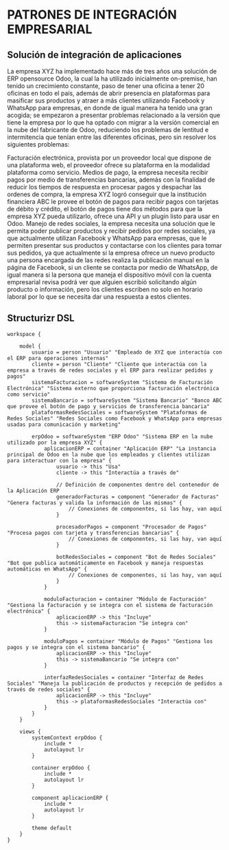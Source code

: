 # PATRONES DE INTEGRACIÓN EMPRESARIAL


## Solución de integración de aplicaciones

La empresa XYZ ha implementado hace más de tres años una solución de ERP opensource Odoo, la cual la ha utilizado inicialmente on-premise, han tenido un crecimiento constante, paso de tener una oficina a tener 20 oficinas en todo el país, además de abrir presencia en plataformas para masificar sus productos y atraer a más clientes utilizando Facebook y WhatsApp para empresas, en donde de igual manera ha tenido una gran acogida; se empezaron a presentar problemas relacionado a la versión que tiene la empresa por lo que ha optado con migrar a la versión comercial en la nube del fabricante de Odoo, reduciendo los problemas de lentitud e intermitencia que tenían entre las diferentes oficinas, pero sin resolver los siguientes problemas:

Facturación electrónica, provista por un proveedor local que dispone de una plataforma web, el proveedor ofrece su plataforma en la modalidad plataforma como servicio.
Medios de pago, la empresa necesita recibir pagos por medio de transferencias bancarias, además con la finalidad de reducir los tiempos de respuesta en procesar pagos y despachar las ordenes de compra, la empresa XYZ logró conseguir que la institución financiera ABC le provee el botón de pagos para recibir pagos con tarjetas de débito y crédito, el botón de pagos tiene dos métodos para que la empresa XYZ pueda utilizarlo, ofrece una API y un plugin listo para usar en Odoo.
Manejo de redes sociales, la empresa necesita una solución que le permita poder publicar productos y recibir pedidos por redes sociales, ya que actualmente utilizan Facebook y WhatsApp para empresas, que le permiten presentar sus productos y contactarse con los clientes para tomar sus pedidos, ya que actualmente si la empresa ofrece un nuevo producto una persona encargada de las redes realiza la publicación manual en la página de Facebook, si un cliente se contacta por medio de WhatsApp, de igual manera si la persona que maneja el dispositivo móvil con la cuenta empresarial revisa podrá ver que alguien escribió solicitando algún producto  o información, pero los clientes escriben no solo en horario laboral por lo que se necesita dar una respuesta a estos clientes.

## Structurizr DSL
```
workspace {

    model {
        usuario = person "Usuario" "Empleado de XYZ que interactúa con el ERP para operaciones internas"
        cliente = person "Cliente" "Cliente que interactúa con la empresa a través de redes sociales y el ERP para realizar pedidos y pagos"
        sistemaFacturacion = softwareSystem "Sistema de Facturación Electrónica" "Sistema externo que proporciona facturación electrónica como servicio"
        sistemaBancario = softwareSystem "Sistema Bancario" "Banco ABC que provee el botón de pago y servicios de transferencia bancaria"
        plataformasRedesSociales = softwareSystem "Plataformas de Redes Sociales" "Redes Sociales como Facebook y WhatsApp para empresas usadas para comunicación y marketing"

        erpOdoo = softwareSystem "ERP Odoo" "Sistema ERP en la nube utilizado por la empresa XYZ" {
            aplicacionERP = container "Aplicación ERP" "La instancia principal de Odoo en la nube que los empleados y clientes utilizan para interactuar con la empresa" {
                usuario -> this "Usa"
                cliente -> this "Interactúa a través de"
                
                // Definición de componentes dentro del contenedor de la Aplicación ERP
                generadorFacturas = component "Generador de Facturas" "Genera facturas y valida la información de las mismas" {
                    // Conexiones de componentes, si las hay, van aquí
                }

                procesadorPagos = component "Procesador de Pagos" "Procesa pagos con tarjeta y transferencias bancarias" {
                    // Conexiones de componentes, si las hay, van aquí
                }

                botRedesSociales = component "Bot de Redes Sociales" "Bot que publica automáticamente en Facebook y maneja respuestas automáticas en WhatsApp" {
                    // Conexiones de componentes, si las hay, van aquí
                }
            }

            moduloFacturacion = container "Módulo de Facturación" "Gestiona la facturación y se integra con el sistema de facturación electrónica" {
                aplicacionERP -> this "Incluye"
                this -> sistemaFacturacion "Se integra con"
            }

            moduloPagos = container "Módulo de Pagos" "Gestiona los pagos y se integra con el sistema bancario" {
                aplicacionERP -> this "Incluye"
                this -> sistemaBancario "Se integra con"
            }

            interfazRedesSociales = container "Interfaz de Redes Sociales" "Maneja la publicación de productos y recepción de pedidos a través de redes sociales" {
                aplicacionERP -> this "Incluye"
                this -> plataformasRedesSociales "Interactúa con"
            }
        }
    }

    views {
        systemContext erpOdoo {
            include *
            autolayout lr
        }

        container erpOdoo {
            include *
            autolayout lr
        }

        component aplicacionERP {
            include *
            autolayout lr
        }

        theme default
    }
}


```



